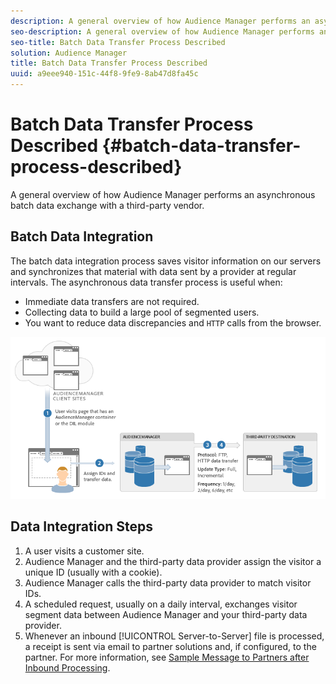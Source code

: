 ```yaml
---
description: A general overview of how Audience Manager performs an asynchronous batch data exchange with a third-party vendor.
seo-description: A general overview of how Audience Manager performs an asynchronous batch data exchange with a third-party vendor.
seo-title: Batch Data Transfer Process Described
solution: Audience Manager
title: Batch Data Transfer Process Described
uuid: a9eee940-151c-44f8-9fe9-8ab47d8fa45c
---
```


# Batch Data Transfer Process Described {#batch-data-transfer-process-described}

A general overview of how Audience Manager performs an asynchronous batch data exchange with a third-party vendor.

## Batch Data Integration

<!-- c_async.xml -->

The batch data integration process saves visitor information on our servers and synchronizes that material with data sent by a provider at regular intervals. The asynchronous data transfer process is useful when:

* Immediate data transfers are not required.
* Collecting data to build a large pool of segmented users.
* You want to reduce data discrepancies and `HTTP` calls from the browser.

![](assets/s2s_70.png)

## Data Integration Steps

1. A user visits a customer site.
1. Audience Manager and the third-party data provider assign the visitor a unique ID (usually with a cookie).
1. Audience Manager calls the third-party data provider to match visitor IDs.
1. A scheduled request, usually on a daily interval, exchanges visitor segment data between Audience Manager and your third-party data provider.
1. Whenever an inbound [!UICONTROL Server-to-Server] file is processed, a receipt is sent via email to partner solutions and, if configured, to the partner. For more information, see [Sample Message to Partners after Inbound Processing](../../../integration/sending-audience-data/batch-data-transfer-explained/inbound-receipt-message.md).